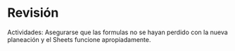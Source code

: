 # Revisión

Actividades: Asegurarse que las formulas no se hayan perdido con la nueva planeación y el Sheets funcione apropiadamente.